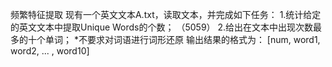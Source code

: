 频繁特征提取
现有一个英文文本A.txt，读取文本，并完成如下任务：
1.统计给定的英文文本中提取Unique Words的个数； （5059）
2.给出在文本中出现次数最多的十个单词；
*不要求对词语进行词形还原
输出结果的格式为：
[num, word1, word2, ... , word10]